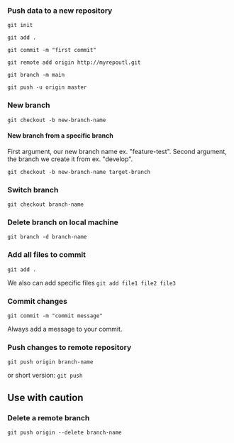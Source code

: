 ### Push data to a new repository
`git init` 

`git add .`

`git commit -m "first commit"`

`git remote add origin http://myrepoutl.git`

`git branch -m main`

`git push -u origin master`

### New branch

`git checkout -b new-branch-name`

#### New branch from a specific branch

First argument, our new branch name ex. "feature-test". Second argument, the branch we create it from ex. "develop".

`git checkout -b new-branch-name target-branch`

### Switch branch

`git checkout branch-name`

### Delete branch on local machine

`git branch -d branch-name`

### Add all files to commit

`git add .`

We also can add specific files
`git add file1 file2 file3`

### Commit changes

`git commit -m "commit message"`

Always add a message to your commit.

### Push changes to remote repository

`git push origin branch-name`

or short version: `git push`



## Use with caution

### Delete a remote branch

`git push origin --delete branch-name`
